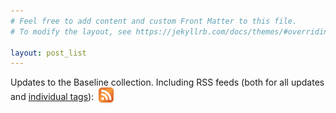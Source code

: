 ```yaml
---
# Feel free to add content and custom Front Matter to this file.
# To modify the layout, see https://jekyllrb.com/docs/themes/#overriding-theme-defaults

layout: post_list
---
```


Updates to the Baseline collection. Including RSS feeds (both for all updates and [individual tags](/tags/)): <a href="/feed.xml" style="display: inline; margin-left: 4px"><img height=24 style="margin-bottom: -4px" src="/assets/rss.png"></a>
